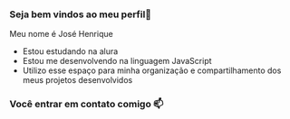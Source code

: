 ### Seja bem vindos ao meu perfil🐉

Meu nome é José Henrique

- Estou estudando na alura
- Estou me desenvolvendo na linguagem JavaScript
- Utilizo esse espaço para minha organização e compartilhamento dos meus projetos desenvolvidos

### Você entrar em contato comigo 📫

![]()

